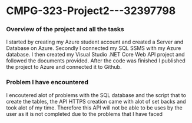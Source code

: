 # CMPG-323-Project2---32397798
### Overview of the project and all the tasks
I started by creating my Azure student account and created a Server and Database on Azure.
Secondly I connected my SQL SSMS with my Azure database.
I then created my Visual Studio .NET Core Web API project and followed the documents provided.
After the code was finished I published the project to Azure and connected it to Github.

### Problem I have encountered
I encoutered alot of problems with the SQL database and the script that to create the tables, the API HTTPS creation 
came with alot of set backs and took alot of my time.
Therefore this API will not be able to be uses by the user as it is not completed due to the problems that I have faced
